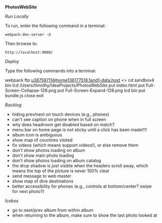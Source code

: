 **PhotosWebSite**

*Run Locally*

To run, enter the following command in a terminal:

    webpack-dev-server -d

Then browse to:

    http://localhost:9000/

*Deploy*

Type the following commands into a terminal:

webpack
ftp u38759711@home136177518.1and1-data.host
<<enter password>>
cd sandbox4
bin
lcd /Users/timothy/IdeaProjects/PhotosWebSite
put index.html
put Full-Screen-Collapse-128.png
put Full-Screen-Expand-128.png
lcd bin
put bundle.js
close
exit

*Backlog*

* hiding prev/next on touch devices (e.g., phones)
* can't see caption on phone when in full screen
* why does headroom get disabled based on match?
* menu bar on home page is not sticky until a click has been made!!!!
* album icon is ambiguous
* show map of countries visited
* fix videos (which means support videos!), or else remove them
* don't show photos loading on album
* don't show main photo loading
* don't show photos loading on album catalog
* the drop shadow is _just_ visible when the headers scroll away, which means the top of the picture is never 100% clear
* send message to web master
* show map of dive destinations
* better accessibility for phones (e.g., controls at bottom/center? swipe for next photo?)

*Icebox*
* go to next/prev album from within album
* when returning to the album, make sure to show the last photo looked at


